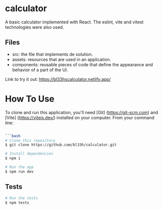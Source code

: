 # calculator
A basic calculator implemented with React. The eslint, vite and vitest technologies were also used.

## Files
- src: the file that implements de solution.
- assets: resources that are used in an application.
- components: reusable pieces of code that define the appearance and behavior of a part of the UI.

Link to try it out: https://bl33hscalculator.netlify.app/

# How To Use

To clone and run this application, you'll need [Git]
(https://git-scm.com) and [Vite] (https://vitejs.dev/) installed on your computer. From your command line:

```bash

```bash
# Clone this repository
$ git clone https://github.com/bl33h/calculator.git

# Install dependencies
$ npm i

# Run the app
$ npm run dev
```


## Tests

```bash
# Run the tests
$ npm tests
```
